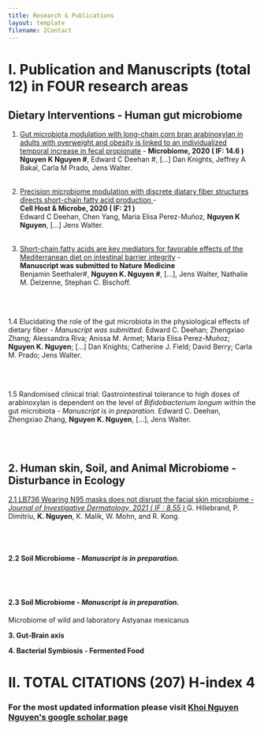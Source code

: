 ```yaml
---
title: Research & Publications
layout: template
filename: 2Contact
--- 
```


# I.  Publication and Manuscripts (total 12) in FOUR research areas 

## Dietary Interventions - Human gut microbiome

1.    [Gut microbiota modulation with long-chain corn bran arabinoxylan in adults with overweight and obesity is linked to an individualized temporal increase in fecal propionate](https://microbiomejournal.biomedcentral.com/articles/10.1186/s40168-020-00887-w) - **Microbiome, 2020 ( IF: 14.6 )** <br>
**Nguyen K Nguyen #**, Edward C Deehan #, [...] Dan Knights, Jeffrey A Bakal, Carla M Prado, Jens Walter.
<br /> <br /> 
2.    [Precision microbiome modulation with discrete diatary fiber structures directs short-chain fatty acid production ](https://www.cell.com/cell-host-microbe/fulltext/S1931-3128(20)30045-7?_returnURL=https%3A%2F%2Flinkinghub.elsevier.com%2Fretrieve%2Fpii%2FS1931312820300457%3Fshowall%3Dtrue) - <br>  **Cell Host & Microbe, 2020 ( IF: 21 )** <br>
Edward C Deehan, Chen Yang, Maria Elisa Perez-Muñoz, **Nguyen K Nguyen**, [...] Jens Walter.
<br /> <br /> 

3.   [Short-chain fatty acids are key mediators for favorable effects of the Mediterranean diet on intestinal barrier integrity](https://biokhoi.github.io) - <br> **Manuscript was submitted to Nature Medicine** <br> 
Benjamin Seethaler#, **Nguyen K. Nguyen #**, [...], Jens Walter, Nathalie M. Delzenne, Stephan C. Bischoff.

<br /> <br />

 1.4   Elucidating the role of the gut microbiota in the physiological effects of dietary fiber - *Manuscript was submitted.*
Edward C. Deehan; Zhengxiao Zhang; Alessandra Riva; Anissa M. Armet; Maria Elisa Perez-Muñoz; **Nguyen K. Nguyen**; [...] Dan Knights; Catherine J. Field; David Berry; Carla M. Prado; Jens Walter.

<br /> <br />

1.5   Randomised clinical trial: Gastrointestinal tolerance to high doses of arabinoxylan is dependent on the level of *Bifidobacterium longum* within the gut microbiota - *Manuscript is in preparation.*
Edward C. Deehan, Zhengxiao Zhang, **Nguyen K. Nguyen**, [...], Jens Walter.

<br /> <br />

## 2. Human skin, Soil, and Animal Microbiome - Disturbance in Ecology
 [2.1  LB736 Wearing N95 masks does not disrupt the facial skin microbiome - *Journal of Investigative Dermatology, 2021 ( IF : 8.55 )* ](https://www.jidonline.org/article/S0022-202X(21)01523-2/fulltext)
  G. Hillebrand, P. Dimitriu, **K. Nguyen**, K. Malik, W. Mohn, and R. Kong.

<br /> <br />

#### 2.2 Soil Microbiome  - *Manuscript is in preparation.*

<br /> <br />
#### 2.3 Soil Microbiome  - *Manuscript is in preparation.*
Microbiome of wild and laboratory Astyanax mexicanus 


**3.  Gut-Brain axis**

**4.  Bacterial Symbiosis - Fermented Food**




# II. TOTAL CITATIONS (207) H-index 4 
### For the most updated information please visit [Khoi Nguyen Nguyen's google scholar page](https://scholar.google.com.vn/citations?view_op=list_works&hl=vi&hl=vi&user=7Xrudt0AAAAJ)



